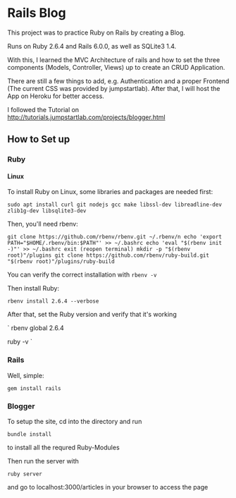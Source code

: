 # Rails Blog

This project was to practice Ruby on Rails by creating a Blog.

Runs on Ruby 2.6.4 and Rails 6.0.0, as well as SQLite3 1.4.

With this, I learned the MVC Architecture of rails and how to set the three components (Models, Controller, Views) up to create an CRUD Application.

There are still a few things to add, e.g. Authentication and a proper Frontend (The current CSS was provided by jumpstartlab). After that, I will host the App on Heroku for better access.

I followed the Tutorial on http://tutorials.jumpstartlab.com/projects/blogger.html


## How to Set up

### Ruby
#### Linux
To install Ruby on Linux, some libraries and packages are needed first:

`sudo apt install curl git nodejs gcc make libssl-dev libreadline-dev zlib1g-dev libsqlite3-dev`

Then, you'll need rbenv:

`
git clone https://github.com/rbenv/rbenv.git ~/.rbenv/n
echo 'export PATH="$HOME/.rbenv/bin:$PATH"' >> ~/.bashrc
echo 'eval "$(rbenv init -)"' >> ~/.bashrc
exit
(reopen terminal)
mkdir -p "$(rbenv root)"/plugins
git clone https://github.com/rbenv/ruby-build.git "$(rbenv root)"/plugins/ruby-build
`

You can verify the correct installation with
`rbenv -v`

Then install Ruby:

`rbenv install 2.6.4 --verbose`

After that, set the Ruby version and verify that it's working

`
rbenv global 2.6.4

ruby -v
`

### Rails
Well, simple:

`gem install rails`

### Blogger
To setup the site, cd into the directory and run 

`bundle install`

to install all the requred Ruby-Modules

Then run the server with

`ruby server`

and go to localhost:3000/articles in your browser to access the page
